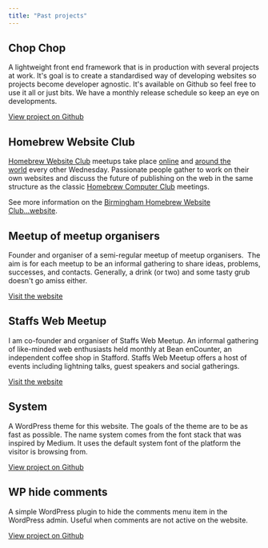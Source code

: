 ```yaml
---
title: "Past projects"
---
```


## Chop Chop

A lightweight front end framework that is in production with several projects at work. It's goal is to create a standardised way of developing websites so projects become developer agnostic. It's available on Github so feel free to use it all or just bits. We have a monthly release schedule so keep an eye on developments.

[View project on Github](https://github.com/getchopchop/chopchop)

## Homebrew Website Club

[Homebrew Website Club](https://indieweb.org/Homebrew_Website_Club) meetups take place [online](https://indieweb.org/IRC) and [around the world](https://indieweb.org/Homebrew_Website_Club#Meetings) every other Wednesday. Passionate people gather to work on their own websites and discuss the future of publishing on the web in the same structure as the classic [Homebrew Computer Club](https://en.wikipedia.org/wiki/Homebrew_Computer_Club) meetings.

See more information on the [Birmingham Homebrew Website Club...website](https://homebrewbrum.co.uk/).

## Meetup of meetup organisers

Founder and organiser of a semi-regular meetup of meetup organisers.  The aim is for each meetup to be an informal gathering to share ideas, problems, successes, and contacts. Generally, a drink (or two) and some tasty grub doesn't go amiss either.

[Visit the website](https://meetupofmeetup.commeetuporganisers.com/)

## Staffs Web Meetup

I am co-founder and organiser of Staffs Web Meetup. An informal gathering of like-minded web enthusiasts held monthly at Bean enCounter, an independent coffee shop in Stafford. Staffs Web Meetup offers a host of events including lightning talks, guest speakers and social gatherings.

[Visit the website](https://staffswebmeetup.co.uk/)

## System

A WordPress theme for this website. The goals of the theme are to be as fast as possible. The name system comes from the font stack that was inspired by Medium. It uses the default system font of the platform the visitor is browsing from.

[View project on Github](https://github.com/daveredfern/system)

## WP hide comments

A simple WordPress plugin to hide the comments menu item in the WordPress admin. Useful when comments are not active on the website.

[View project on Github](https://github.com/daveredfern/wp-hide-comment-menu)